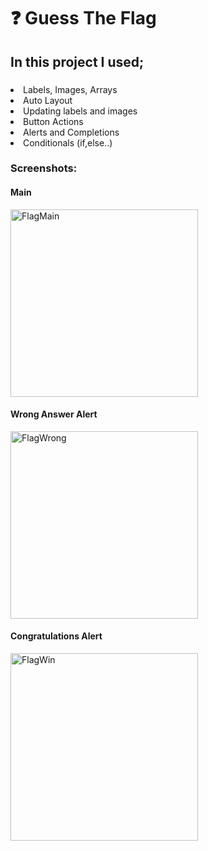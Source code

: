 # ❓ Guess The Flag

## In this project I used;

### <ul>
  <li> Labels, Images, Arrays </li>
  <li> Auto Layout </li>
  <li> Updating labels and images </li>
  <li> Button Actions </li>
  <li> Alerts and Completions </li>
  <li> Conditionals (if,else..) </li>
  </ul>
  
  
### Screenshots:

#### Main
<img style="display:inline;" title="main" src="https://i.ibb.co/cLh4QBs/FlagMain.png" alt="FlagMain" width="300" />

#### Wrong Answer Alert
<img style="display:inline;" title="detail" src="https://i.ibb.co/JkYVpBz/Flag-Wrong.png" alt="FlagWrong" width="300" />

#### Congratulations Alert
<img style="display:inline;" title="detail" src="https://i.ibb.co/qnC9q2t/FlagWin.png" alt="FlagWin" width="300" />
